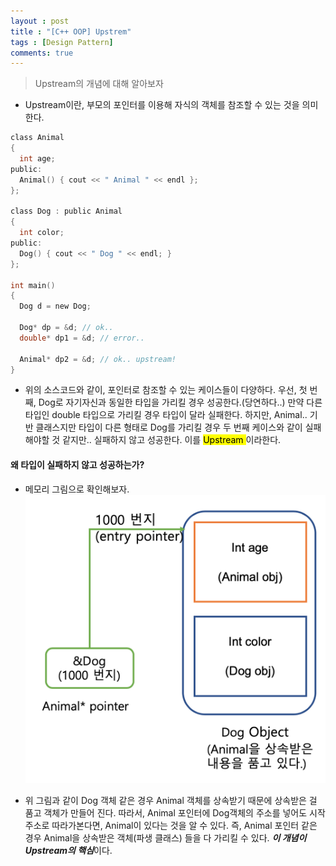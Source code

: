 ```yaml
---
layout : post
title : "[C++ OOP] Upstrem" 
tags : [Design Pattern]
comments: true
---
```

> Upstream의 개념에 대해 알아보자

- Upstream이란, 부모의 포인터를 이용해 자식의 객체를 참조할 수 있는 것을 의미한다.

```c
class Animal
{
  int age;
public:
  Animal() { cout << " Animal " << endl };
};

class Dog : public Animal
{
  int color;
public:
  Dog() { cout << " Dog " << endl; }
};

int main()
{
  Dog d = new Dog;
  
  Dog* dp = &d; // ok..
  double* dp1 = &d; // error..

  Animal* dp2 = &d; // ok.. upstream!
}
```

- 위의 소스코드와 같이, 포인터로 참조할 수 있는 케이스들이 다양하다. 우선, 첫 번째, Dog로 자기자신과 동일한 타입을 가리킬 경우 성공한다.(당연하다..) 만약 다른 타입인 double 타입으로 가리킬 경우 타입이 달라 실패한다. 하지만, Animal.. 기반 클래스지만 타입이 다른 형태로 Dog를 가리킬 경우 두 번째 케이스와 같이 실패해야할 것 같지만.. 실패하지 않고 성공한다. 이를 <mark> Upstream </mark> 이라한다.

#### 왜 타입이 실패하지 않고 성공하는가?
- 메모리 그림으로 확인해보자.
![oop_memory](../images/oop_memory.png)

- 위 그림과 같이 Dog 객체 같은 경우 Animal 객체를 상속받기 때문에 상속받은 걸 품고 객체가 만들어 진다. 따라서, Animal 포인터에 Dog객체의 주소를 넣어도 시작 주소로 따라가본다면, Animal이 있다는 것을 알 수 있다. 즉, Animal 포인터 같은 경우 Animal을 상속받은 객체(파생 클래스) 들을 다 가리킬 수 있다. ***이 개념이 Upstream의 핵심***이다. 
